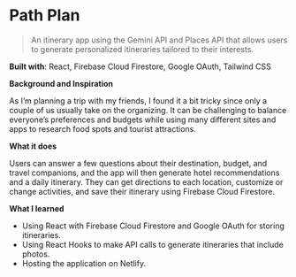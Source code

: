 # **Path Plan**

> An itinerary app using the Gemini API and Places API that allows users to generate personalized itineraries tailored to their interests.
> 

**Built with**: React, Firebase Cloud Firestore, Google OAuth, Tailwind CSS

**Background and Inspiration**

As I’m planning a trip with my friends, I found it a bit tricky since only a couple of us usually take on the organizing. It can be challenging to balance everyone’s preferences and budgets while using many different sites and apps to research food spots and tourist attractions.

**What it does**

Users can answer a few questions about their destination, budget, and travel companions, and the app will then generate hotel recommendations and a daily itinerary. They can get directions to each location, customize or change activities, and save their itinerary using Firebase Cloud Firestore.

**What I learned**

- Using React with Firebase Cloud Firestore and Google OAuth for storing itineraries.
- Using React Hooks to make API calls to generate itineraries that include photos.
- Hosting the application on Netlify.
